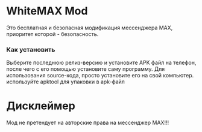 # WhiteMAX Mod

Это бесплатная и безопасная модификация мессенджера MAX, приоритет которой - безопасность.

### Как установить

Выберите последнюю релиз-версию и установите APK файл на телефон, после чего с его помощью установите саму программу.
Для использования source-кода, просто установите его на свой компьютер. используйте apktool для упаковки в apk-файл

# Дисклеймер

Мод не претендует на авторские права на мессенджер MAX!!! 
